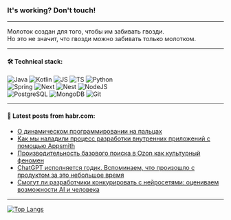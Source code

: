 ### It's working? Don't touch!

---
Молоток создан для того, чтобы им забивать гвозди. <br>
Но это не значит, что гвозди можно забивать только молотком.

---

#### 🛠️ Technical stack:

![Java](https://img.shields.io/badge/Java-informational?logo=Oracle&style=flat&logoColor=white&color=FF4500)
![Kotlin](https://img.shields.io/badge/Kotlin-informational?logo=Kotlin&style=flat&logoColor=white&color=774D97)
![JS](https://img.shields.io/badge/JS-informational?logo=javaScript&style=flat&logoColor=black&color=F7Df1E)
![TS](https://img.shields.io/badge/TypeScript-informational?logo=typeScript&style=flat&logoColor=black&color=017acc)
![Python](https://img.shields.io/badge/Python-informational?logo=Python&style=flat&logoColor=black&color=ffdd54) <br>
![Spring](https://img.shields.io/badge/SpringBoot-informational?logo=SpringBoot&style=flat&logoColor=white&color=6DB33F) 
![Next](https://img.shields.io/badge/Next.js-informational?logo=Next.js&style=flat&logoColor=white&color=3671a1)
![Nest](https://img.shields.io/badge/NestJS-informational?logo=NestJS&style=flat&logoColor=white&color=E0234E)
![NodeJS](https://img.shields.io/badge/NodeJS-informational?logo=node.js&style=flat&logoColor=white&color=70A760) <br>
![PostgreSQL](https://img.shields.io/badge/PostgreSQL-informational?logo=PostgreSQL&style=flat&logoColor=white&color=DAA520)
![MongoDB](https://img.shields.io/badge/MongoDB-informational?logo=MongoDB&style=flat&logoColor=white&color=870000)
![Git](https://img.shields.io/badge/Git-informational?logo=git&style=flat&logoColor=white&color=f74e28)

___

#### 💬 Latest posts from habr.com:

<!-- BLOG-POST-LIST:START -->
- [О динамическом программировании на пальцах](https://habr.com/ru/articles/777618/?utm_source=habrahabr&utm_medium=rss&utm_campaign=777618)
- [Как мы наладили процесс разработки внутренних приложений с помощью Appsmith](https://habr.com/ru/companies/banki/articles/777616/?utm_source=habrahabr&utm_medium=rss&utm_campaign=777616)
- [Производительность базового поиска в Ozon как культурный феномен](https://habr.com/ru/companies/ozontech/articles/777570/?utm_source=habrahabr&utm_medium=rss&utm_campaign=777570)
- [ChatGPT исполняется годик. Вспоминаем, что произошло с продуктом за это небольшое время](https://habr.com/ru/articles/777602/?utm_source=habrahabr&utm_medium=rss&utm_campaign=777602)
- [Смогут ли разработчики конкурировать с нейросетями: оцениваем возможности AI и человека](https://habr.com/ru/companies/ru_mts/articles/777592/?utm_source=habrahabr&utm_medium=rss&utm_campaign=777592)
<!-- BLOG-POST-LIST:END -->

---
[![Top Langs](https://github-readme-stats-git-master-advtsetting-gmailcom.vercel.app/api/top-langs/?username=zloylis&langs_count=10&hide_title=false&title_color=e6edf3&size_weight=0.5&count_weight=0.5&layout=compact&hide_border=true&theme=dracula)](https://github.com/zloylis)

<!-- ![GitHub stats](https://github-readme-stats-git-master-advtsetting-gmailcom.vercel.app/api?username=zloylis&show_icons=true&hide_border=true&theme=dracula&hide_title=true&include_all_commits=true&count_private=true&hide=contribs&hide_rank=true) -->
